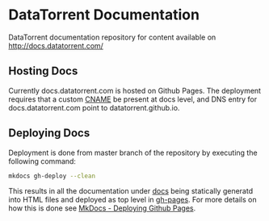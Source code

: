 # DataTorrent Documentation

DataTorrent documentation repository for content available on http://docs.datatorrent.com/


## Hosting Docs

Currently docs.datatorrent.com is hosted on Github Pages.  The deployment requires that a custom [CNAME](docs/CNAME) be present at docs level, and DNS entry for docs.datatorrent.com point to datatorrent.github.io.

## Deploying Docs

Deployment is done from master branch of the repository by executing the following command:

```bash
mkdocs gh-deploy --clean
```

This results in all the documentation under [docs](docs) being statically generatd into HTML files and deployed as top level in [gh-pages](https://github.com/DataTorrent/docs/tree/gh-pages).  For more details on how this is done see [MkDocs - Deploying Github Pages](http://www.mkdocs.org/user-guide/deploying-your-docs/#github-pages).




